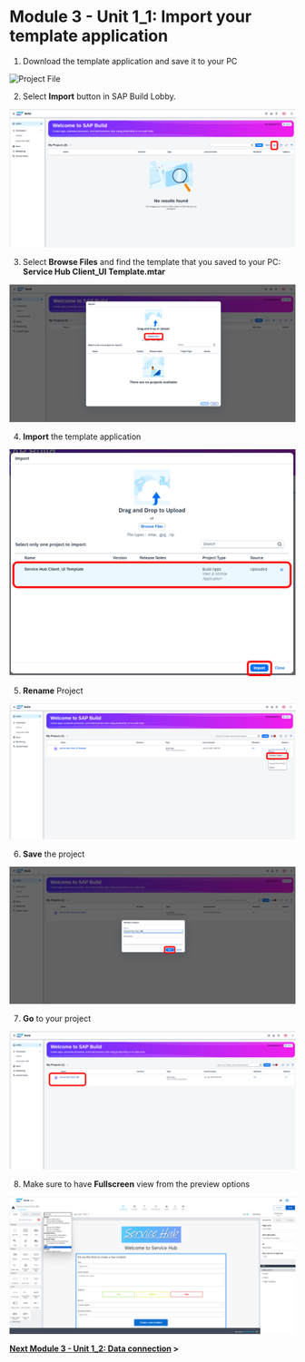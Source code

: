 # Module 3 - Unit 1_1: Import your template application 

1. Download the template application and save it to your PC

![Project File](./Service%20Hub%20Client_UI%20Template.mtar)

2. Select **Import** button in SAP Build Lobby.

![](/documentation/SAP%20Build%20Apps/Service%20Hub%20Admin%20App/screenshots/Picture177.png)

3. Select **Browse Files** and find the template that you saved to your PC: **Service Hub Client_UI Template.mtar**

![](/documentation/SAP%20Build%20Apps/Service%20Hub%20Admin%20App/screenshots/Picture178.png)

4. **Import** the template application

![](../screenshots/Picture201.png)


5. **Rename** Project 

![](../screenshots/Picture202.png)


6.  **Save** the project

![](../screenshots/Picture203.png)


7. **Go** to your project

![](../screenshots/Picture204.png)

8. Make sure to have **Fullscreen** view from the preview options 

![](../screenshots/Picture205.png)



**[Next Module 3 - Unit 1_2: Data connection](../2_Data%20connection/Readme.md) >**
